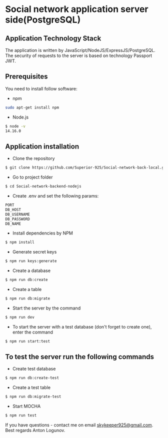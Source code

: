 # Social network application server side(PostgreSQL)

## Application Technology Stack

The application is written by JavaScript/NodeJS/ExpressJS/PostgreSQL.
The security of requests to the server is based on technology Passport JWT.

## Prerequisites

You need to install follow software:

- npm
 ```sh
sudo apt-get install npm
  ```

- Node.js 

 ```sh
$ node -v 
14.16.0
  ```

## Application installation

 - Clone the repository

  ```sh
$ git clone https://github.com/Superior-925/Social-network-back-local.git
 ```

- Go to project folder

```sh
$ cd Social-network-backend-nodejs
 ```

- Create .env and set the following params:

```sh
PORT
DB_HOST
DB_USERNAME
DB_PASSWORD
DB_NAME
 ```

- Install dependencies by NPM

 ```sh
$ npm install
```

 - Generate secret keys

 ```sh
$ npm run keys:generate
```

 - Create a database

```sh
$ npm run db:create
 ```

- Create a table

```sh
$ npm run db:migrate
 ```

 - Start the server by the command

 ```sh
$ npm run dev
```

 - To start the server with a test database (don't forget to create one), enter the command
 
  ```sh
 $ npm run start:test
 ```

## To test the server run the following commands

- Create test database

```sh
$ npm run db:create-test
 ```

- Create a test table

```sh
$ npm run db:migrate-test
 ```

- Start MOCHA

```sh
$ npm run test
 ```

If you have questions - contact me on email skykeeper925@gmail.com. Best regards Anton Logunov.
